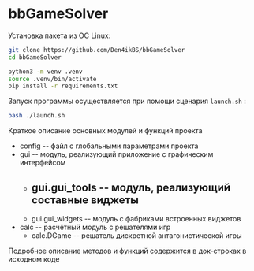 # bbGameSolver

Установка пакета из ОС Linux:

```bash
git clone https://github.com/Den4ikBS/bbGameSolver
cd bbGameSolver

python3 -m venv .venv
source .venv/bin/activate
pip install -r requirements.txt
```

Запуск программы осуществляется при помощи сценария `launch.sh` :
```bash
bash ./launch.sh
```

Краткое описание основных модулей и функций проекта
- config              -- файл с глобальными параметрами проекта
- gui                 -- модуль, реализующий приложение с графическим интерфейсом
    - gui.gui_tools   -- модуль, реализующий составные виджеты
        - 
    - gui.gui_widgets -- модуль с фабриками встроенных виджетов
- calc                -- расчётный модуль с решателями игр
    - calc.DGame      -- решатель дискретной антагонистической игры


Подробное описание методов и функций содержится в док-строках в исходном коде